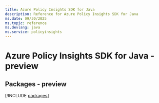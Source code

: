 ```yaml
---
title: Azure Policy Insights SDK for Java
description: Reference for Azure Policy Insights SDK for Java
ms.date: 09/30/2025
ms.topic: reference
ms.devlang: java
ms.service: policyinsights
---
```

# Azure Policy Insights SDK for Java - preview
## Packages - preview
[!INCLUDE [packages](policy-insights-index.md)]